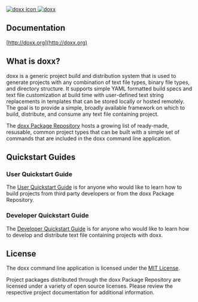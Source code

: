 <a href="http://doxx.org"><img src="https://raw.githubusercontent.com/chrissimpkins/doxx-docs-server/master/img/target-64.png" alt="doxx icon">  <img src="https://raw.githubusercontent.com/chrissimpkins/doxx-docs-server/master/img/doxx-header.png" alt="doxx"></a>

## Documentation

[http://doxx.org](http://doxx.org)

## What is doxx?

doxx is a generic project build and distribution system that is used to generate projects with any combination of text file types, binary file types, and directory structure. It supports simple YAML formatted build specs and text file customization at build time with user-defined text string replacements in templates that can be stored locally or hosted remotely. The goal is to provide a simple, broadly available framework on which to build, distribute, and consume any text file containing project.

The [doxx Package Repository](https://github.com/doxx-repo) hosts a growing list of ready-made, resusable, common project types that can be built with a simple set of commands that are included in the doxx command line application.

## Quickstart Guides

### User Quickstart Guide


The [User Quickstart Guide](http://doxx.org/quickstart/user/) is for anyone who would like to learn how to build projects from third party developers or from the doxx Package Repository.


### Developer Quickstart Guide


The [Developer Quickstart Guide](http://doxx.org/quickstart/dev/) is for anyone who would like to learn how to develop and distribute text file containing projects with doxx.


## License

The doxx command line application is licensed under the [MIT License](https://github.com/chrissimpkins/doxx/blob/master/docs/LICENSE).

Project packages distributed through the doxx Package Repository are licensed under a variety of open source licenses.  Please review the respective project documentation for additional information.
